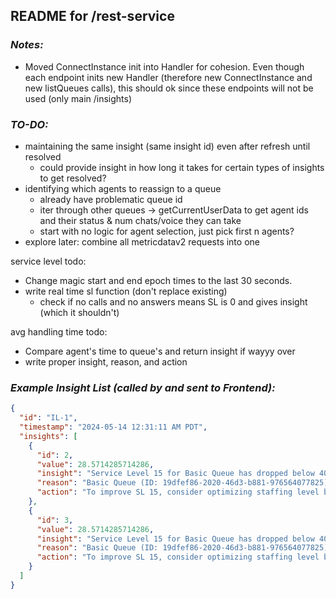 ## README for /rest-service

### _Notes:_

- Moved ConnectInstance init into Handler for cohesion. Even though each endpoint inits new Handler (therefore new
  ConnectInstance and new listQueues calls), this should ok since these endpoints will not be used (only main
  /insights)

### _TO-DO:_

- maintaining the same insight (same insight id) even after refresh until resolved
    - could provide insight in how long it takes for certain types of insights to get resolved?
- identifying which agents to reassign to a queue
    - already have problematic queue id
    - iter through other queues -> getCurrentUserData to get agent ids and their status & num chats/voice they can take
    - start with no logic for agent selection, just pick first n agents?
- explore later: combine all metricdatav2 requests into one

service level todo:

- Change magic start and end epoch times to the last 30 seconds.
- write real time sl function (don't replace existing)
    - check if no calls and no answers means SL is 0 and gives insight (which it shouldn't)

avg handling time todo:

- Compare agent's time to queue's and return insight if wayyy over
- write proper insight, reason, and action

### _Example Insight List (called by and sent to Frontend):_

```json
{
  "id": "IL-1",
  "timestamp": "2024-05-14 12:31:11 AM PDT",
  "insights": [
    {
      "id": 2,
      "value": 28.5714285714286,
      "insight": "Service Level 15 for Basic Queue has dropped below 40%",
      "reason": "Basic Queue (ID: 19dfef86-2020-46d3-b881-976564077825) Service Level 15 (percentage of contacts answered within past 15 seconds) has dropped below 40%. Low answer rate indicates low efficiency and could lead to increased customer dissatisfaction, increased abandon rates. Current agents may also experience difficulties with increased contact volume.",
      "action": "To improve SL 15, consider optimizing staffing level by assigning more available agents to Basic queue."
    },
    {
      "id": 3,
      "value": 28.5714285714286,
      "insight": "Service Level 15 for Basic Queue has dropped below 40%",
      "reason": "Basic Queue (ID: 19dfef86-2020-46d3-b881-976564077825) Service Level 15 (percentage of contacts answered within past 15 seconds) has dropped below 40%. Low answer rate indicates low efficiency and could lead to increased customer dissatisfaction, increased abandon rates. Current agents may also experience difficulties with increased contact volume.",
      "action": "To improve SL 15, consider optimizing staffing level by assigning more available agents to Basic queue."
    }
  ]
}
```